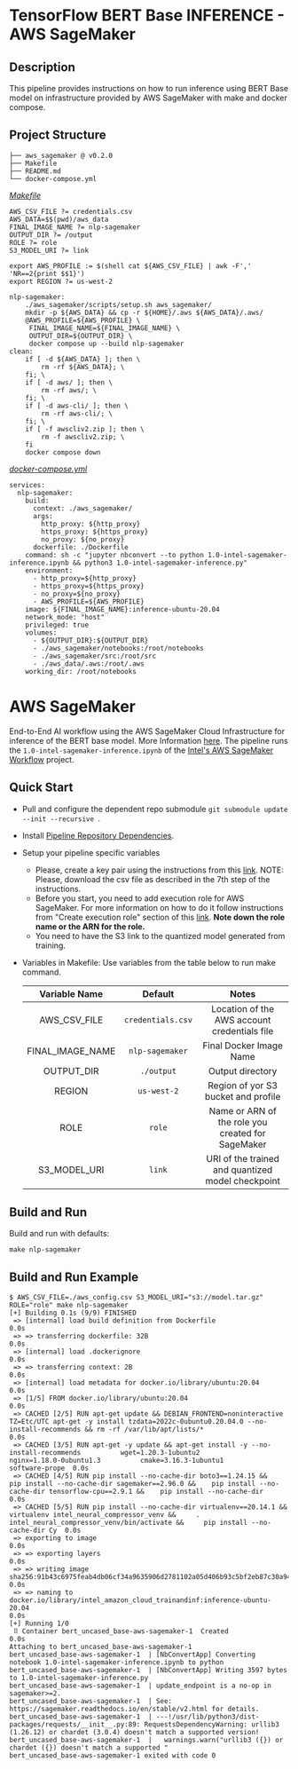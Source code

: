 # **TensorFlow BERT Base INFERENCE - AWS SageMaker**

## **Description**

This pipeline provides instructions on how to run inference using BERT Base model on infrastructure provided by AWS SageMaker with make and docker compose.

## **Project Structure**
```
├── aws_sagemaker @ v0.2.0
├── Makefile
├── README.md
└── docker-compose.yml
```

[*Makefile*](Makefile)
```
AWS_CSV_FILE ?= credentials.csv
AWS_DATA=$$(pwd)/aws_data
FINAL_IMAGE_NAME ?= nlp-sagemaker
OUTPUT_DIR ?= /output
ROLE ?= role
S3_MODEL_URI ?= link

export AWS_PROFILE := $(shell cat ${AWS_CSV_FILE} | awk -F',' 'NR==2{print $$1}')
export REGION ?= us-west-2

nlp-sagemaker:
	./aws_sagemaker/scripts/setup.sh aws_sagemaker/
	mkdir -p ${AWS_DATA} && cp -r ${HOME}/.aws ${AWS_DATA}/.aws/
	@AWS_PROFILE=${AWS_PROFILE} \
	 FINAL_IMAGE_NAME=${FINAL_IMAGE_NAME} \
	 OUTPUT_DIR=${OUTPUT_DIR} \
	 docker compose up --build nlp-sagemaker		
clean:
	if [ -d ${AWS_DATA} ]; then \
		rm -rf ${AWS_DATA}; \
	fi; \
	if [ -d aws/ ]; then \
		rm -rf aws/; \
	fi; \
	if [ -d aws-cli/ ]; then \
		rm -rf aws-cli/; \
	fi; \
	if [ -f awscliv2.zip ]; then \
		rm -f awscliv2.zip; \
	fi
	docker compose down
```

[*docker-compose.yml*](docker-compose.yml)
```
services:
  nlp-sagemaker:
    build:
      context: ./aws_sagemaker/
      args:
        http_proxy: ${http_proxy}
        https_proxy: ${https_proxy}
        no_proxy: ${no_proxy}
      dockerfile: ./Dockerfile
    command: sh -c "jupyter nbconvert --to python 1.0-intel-sagemaker-inference.ipynb && python3 1.0-intel-sagemaker-inference.py"
    environment:
      - http_proxy=${http_proxy}
      - https_proxy=${https_proxy}
      - no_proxy=${no_proxy}
      - AWS_PROFILE=${AWS_PROFILE}
    image: ${FINAL_IMAGE_NAME}:inference-ubuntu-20.04
    network_mode: "host"
    privileged: true
    volumes:
      - ${OUTPUT_DIR}:${OUTPUT_DIR}
      - ./aws_sagemaker/notebooks:/root/notebooks
      - ./aws_sagemaker/src:/root/src
      - ./aws_data/.aws:/root/.aws
    working_dir: /root/notebooks
```

# **AWS SageMaker**

End-to-End AI workflow using the AWS SageMaker Cloud Infrastructure for inference of the BERT base model. More Information [here](https://github.com/intel/NLP-Workflow-with-AWS.git). The pipeline runs the `1.0-intel-sagemaker-inference.ipynb` of the [Intel's AWS SageMaker Workflow](https://github.com/intel/NLP-Workflow-with-AWS/blob/v0.2.0/notebooks/1.0-intel-sagemaker-inference.ipynb) project.

## **Quick Start**

* Pull and configure the dependent repo submodule ```git submodule update --init --recursive ```.

* Install [Pipeline Repository Dependencies](../../../../README.md).
 
* Setup your pipeline specific variables
  * Please, create a key pair using the instructions from this [link](https://docs.aws.amazon.com/cli/latest/userguide/cli-configure-quickstart.html#cli-configure-quickstart-creds-create). NOTE: Please, download the csv file as described in the 7th step of the instructions.
  * Before you start, you need to add execution role for AWS SageMaker. For more information on how to do it follow instructions from "Create execution role" section of this [link](https://docs.aws.amazon.com/sagemaker/latest/dg/sagemaker-roles.html). **Note down the role name or the ARN for the role.**
  * You need to have the S3 link to the quantized model generated from training.

* Variables in Makefile: Use variables from the table below to run make command.

  Variable Name | Default | Notes |
  :----------------:|:------------------: | :--------------------------------------:|
  AWS_CSV_FILE | `credentials.csv` | Location of the AWS account credentials file |
  FINAL_IMAGE_NAME  | `nlp-sagemaker` | Final Docker Image Name |
  OUTPUT_DIR | `./output` | Output directory |
  REGION | `us-west-2` | Region of yor S3 bucket and profile |
  ROLE |  `role` | Name or ARN of the role you created for SageMaker |
  S3_MODEL_URI | `link` | URI of the trained and quantized model checkpoint |

## **Build and Run**
Build and run with defaults:

```make nlp-sagemaker```

## **Build and Run Example**
```
$ AWS_CSV_FILE=./aws_config.csv S3_MODEL_URI="s3://model.tar.gz" ROLE="role" make nlp-sagemaker
[+] Building 0.1s (9/9) FINISHED
 => [internal] load build definition from Dockerfile                                                                                                                                                        0.0s
 => => transferring dockerfile: 32B                                                                                                                                                                         0.0s
 => [internal] load .dockerignore                                                                                                                                                                           0.0s
 => => transferring context: 2B                                                                                                                                                                             0.0s
 => [internal] load metadata for docker.io/library/ubuntu:20.04                                                                                                                                             0.0s
 => [1/5] FROM docker.io/library/ubuntu:20.04                                                                                                                                                               0.0s
 => CACHED [2/5] RUN apt-get update && DEBIAN_FRONTEND=noninteractive TZ=Etc/UTC apt-get -y install tzdata=2022c-0ubuntu0.20.04.0 --no-install-recommends && rm -rf /var/lib/apt/lists/*                    0.0s
 => CACHED [3/5] RUN apt-get -y update && apt-get install -y --no-install-recommends          wget=1.20.3-1ubuntu2          nginx=1.18.0-0ubuntu1.3          cmake=3.16.3-1ubuntu1          software-prope  0.0s
 => CACHED [4/5] RUN pip install --no-cache-dir boto3==1.24.15 &&    pip install --no-cache-dir sagemaker==2.96.0 &&    pip install --no-cache-dir tensorflow-cpu==2.9.1 &&    pip install --no-cache-dir   0.0s
 => CACHED [5/5] RUN pip install --no-cache-dir virtualenv==20.14.1 &&     virtualenv intel_neural_compressor_venv &&     . intel_neural_compressor_venv/bin/activate &&     pip install --no-cache-dir Cy  0.0s
 => exporting to image                                                                                                                                                                                      0.0s
 => => exporting layers                                                                                                                                                                                     0.0s
 => => writing image sha256:91b43c6975feab4db06cf34a9635906d2781102a05d406b93c5bf2eb87c30a94                                                                                                                0.0s
 => => naming to docker.io/library/intel_amazon_cloud_trainandinf:inference-ubuntu-20.04                                                                                                                    0.0s
[+] Running 1/0
 ⠿ Container bert_uncased_base-aws-sagemaker-1  Created                                                                                                                                                     0.0s
Attaching to bert_uncased_base-aws-sagemaker-1
bert_uncased_base-aws-sagemaker-1  | [NbConvertApp] Converting notebook 1.0-intel-sagemaker-inference.ipynb to python
bert_uncased_base-aws-sagemaker-1  | [NbConvertApp] Writing 3597 bytes to 1.0-intel-sagemaker-inference.py
bert_uncased_base-aws-sagemaker-1  | update_endpoint is a no-op in sagemaker>=2.
bert_uncased_base-aws-sagemaker-1  | See: https://sagemaker.readthedocs.io/en/stable/v2.html for details.
bert_uncased_base-aws-sagemaker-1  | ---!/usr/lib/python3/dist-packages/requests/__init__.py:89: RequestsDependencyWarning: urllib3 (1.26.12) or chardet (3.0.4) doesn't match a supported version!
bert_uncased_base-aws-sagemaker-1  |   warnings.warn("urllib3 ({}) or chardet ({}) doesn't match a supported "
bert_uncased_base-aws-sagemaker-1 exited with code 0
```

